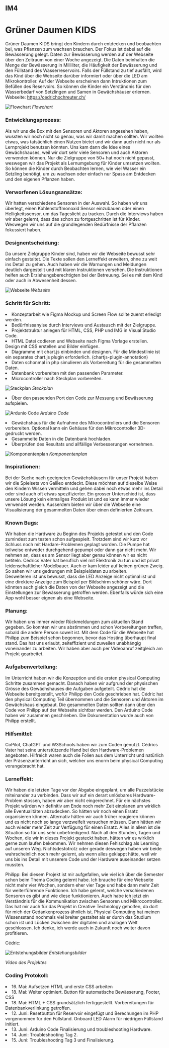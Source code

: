 ## IM4

# Grüner Daumen KIDS

Grüner Daumen KIDS bringt den Kindern durch entdecken und beobachten bei, was Pflanzen zum wachsen brauchen. Der Fokus ist dabei auf die Bewässerung gelegt. Daten zur Bewässerung werden auf der Webseite über den Zeitraum von einer Woche angezeigt. Die Daten beinhalten die Menge der Bewässerung in Milliliter, die Häufigkeit der Bewässerung und den Füllstand des Wasserreservoirs. Falls der Füllstand zu tief ausfällt, wird das Kind über die Webseite darüber informiert oder über die LED am Mikrokontroller. Auf der Webseite erscheinen dann Intruktionen zum Befüllen des Reservoirs. So können die Kinder ein Verständnis für den Wasserbedarf von Setzlingen und Samen in Gewächshäuser erlernen. Webseite: https://cedrichochreuter.ch/

![Flowchart](https://github.com/user-attachments/assets/2754ac25-5756-4e80-86ca-7939beaef645)
*Flowchart*

### Entwicklungsprozess:
Als wir uns die Box mit den Sensoren und Aktoren angesehen haben, wussten wir noch nicht so genau, was wir damit machen sollten. Wir wollten etwas, was tatsächlich einen Nutzen bietet und wir dann auch nicht nur als Lernprojekt benutzen könnten. Uns kam dann die Idee eines Gewächshauses, weil wir dort sehr viele Sensoren und auch Aktoren verwenden können. Nur die Zielgruppe von 50+ hat noch nicht gepasst, weswegen wir das Projekt als Lernumgebung für Kinder umsetzen wollten. So können die Kinder durch Beobachten lernen, wie viel Wasser ein Setzling benötigt, um zu wachsen oder einfach nur Spass am Entdecken und den eigenen Pflanzen haben.

### Verworfenen Lösungsansätze:
Wir hatten verschiedene Sensoren in der Auswahl. So haben wir uns überlegt, einen Kohlenstoffmonoxid Sensor einzubauen oder einen Helligkeitssensor, um das Tageslicht zu tracken. Durch die Interviews haben wir aber gelernt, dass das schon zu fortgeschritten ist für Kinder. Weswegen wir uns auf die grundlegenden Bedürfnisse der Pflanzen fokussiert haben.

### Designentscheidung:
Da unsere Zielgruppe Kinder sind, haben wir die Webseite bewusst sehr einfach gestaltet. Die Texte sollen den Lerneffekt erweitern, ohne zu weit ins Detail zu gehen. Auch haben wir die Warnungen und Meldungen deutlich dargestellt und mit klaren Instruktionen versehen.
Die Instruktionen helfen auch Erziehungsberechtigten bei der Betreuung. Sei es mit dem Kind oder auch in Abwesenheit dessen.

![Webseite](https://github.com/user-attachments/assets/0af57b97-be4e-4b6b-84de-298ef384e6ef)
*Webseite*

### Schritt für Schritt:
<li>Konzeptarbeit wie Figma Mockup und Screen Flow sollte zuerst erledigt werden.</li>

<li>Bedürfnissanylse durch Interviews und Austausch mit der Zielgruppe.</li>

<li>Projektstruktur anlegen für HTML, CSS, PHP und IMG in Visual Studio Code.</li>

<li>HTML Datei codieren und Webseite nach Figma Vorlage erstellen. Design mit CSS erstellen und Bilder einfügen.</li>

<li>Diagramme mit chart.js einbinden und designen. Für die Mindestlinie ist ein separates chart.js plugin erforderlich. (chartjs-plugin-annotation)</li>

<li>Daten schonmal in php simulieren als Vorbereitung für die gesammelten Daten.</li>

<li>Datenbank vorbereiten mit den passenden Parameter.</li>

<li>Microcontroller nach Steckplan vorbereiten.</li>

![Steckplan](https://github.com/user-attachments/assets/e24a97e0-cf14-49d7-9e59-1257d3f74d55)
*Steckplan*

<li>Über den passenden Port den Code zur Messung und Bewässerung aufspielen.</li>

![Ardunio Code](https://github.com/user-attachments/assets/f2190a13-e532-4b87-8182-c4d8dc2ab92d)
*Arduino Code*

<li>Gewächshaus für die Aufnahme des Mikrocontrollers und die Sensoren vorbereiten. Optional kann ein Gehäuse für den Mikrocontroller 3D-gedruckt werden.</li>

<li>Gesammelte Daten in die Datenbank hochladen.</li>

<li>Überprüfen des Resultats und allfällige Verbesserungen vornehmen.</li>

![Komponentenplan](https://github.com/user-attachments/assets/99441069-93c1-4a09-bf30-f852e9e6ab83)
*Komponentenplan*

### Inspirationen:
Bei der Suche nach geeigneten Gewächshäusern für unser Projekt haben wir die Spielsets von Galileo entdeckt. Diese möchten auf dieselbe Weise den Kindern Wissen vermitteln und gehen dabei noch etwas mehr ins Detail oder sind auch oft etwas spezifizierter.
Ein grosser Unterschied ist, dass unsere Lösung kein einmaliges Produkt ist und es kann immer wieder verwendet werden. Ausserdem bieten wir über die Webseite eine Visualisierung der gesammelten Daten über einen definierten Zeitraum.

### Known Bugs:
Wir haben die Hardware zu Beginn des Projekts getestet und den Code zumindest zum testen schon aufgespielt. Trotzdem sind wir kurz vor Schluss noch mit Hardare-Problemen geplagt worden. Die Pumpe hat teilweise entweder durchgehend gepumpt oder dann gar nicht mehr. Wir nehmen an, dass es am Sensor liegt aber genau können wir es nicht betiteln. Cédrics Vater hat beruflich viel mit Elektronik zu tun und ist privat leidenschaftlicher Modelbauer. Auch er kam leider auf keinen grünen Zweig. So sahen wir uns gedrungen mit Beispieldaten zu arbeiten.  
Desweiteren ist uns bewusst, dass die LED Anzeige nicht optimal ist und eine direktere Anzeige zum Beispiel per Bildschirm schöner wäre. Dort könnten auch gleich die Daten von der Webseite angezeigt und die Einstellungen zur Bewässerung getroffen werden. Ebenfalls würde sich eine App wohl besser eignen als eine Webseite.

### Planung:
Wir haben uns immer wieder Rückmeldungen zum aktuellen Stand gegeben. So konnten wir uns abstimmen und schon Vorbereitungen treffen, sobald die andere Person soweit ist. Mit dem Code für die Webseite hat Philipp zum Beispiel schon begonnen, bevor das Hosting überhaupt final stand. Das hat uns erlaubt, zeiteffizient und zuweilen unabhängig voneinander zu arbeiten. Wir haben aber auch per Videoanruf zeitgleich am Projekt gearbeitet.

### Aufgabenverteilung:
Im Unterricht haben wir die Konzeption und die ersten physical Computing Schritte zusammen gemacht. Danach haben wir aufgrund der physischen Grösse des Gewächshauses die Aufgaben aufgeteilt. Cédric hat die Webseite bereitgestellt, wofür Philipp den Code geschrieben hat. Cédric hat den physical Computing Teil übernommen und die Sensoren und Aktoren im Gewächshaus eingebaut. Die gesammelten Daten sollten dann über den Code von Philipp auf der Webseite sichtbar werden. Den Arduino Code haben wir zusammen geschrieben. Die Dokumentation wurde auch von Philipp erstellt.

### Hilfsmittel:
CoPilot, ChatGPT und W3Schools haben wir zum Coden genutzt. Cédrics Vater hat seine unterstützende Hand bei den Hardware-Problemen angeboten. Hilfreich waren auch die Folien aus dem Unterricht und natürlich der Präsenzunterricht an sich, welcher uns enorm beim physical Computing vorangebracht hat.

### Lerneffekt:

Wir haben die letzten Tage vor der Abgabe eingeplant, um alle Puzzelstücke miteinander zu verbinden. Dass wir auf ein derart unlösbares Hardware-Problem stossen, haben wir aber nicht eingerechnet. Für ein nächstes Projekt würden wir definitiv am Ende noch mehr Zeit einplanen um wirklich alle Eventualitäten abzudecken. So hätten wir noch einen Ersatz organisieren können. Alternativ hätten wir auch früher reagieren können und es nicht noch so lange verzweifelt versuchen müssen. Dann hätten wir auch wieder mehr Zeit zur Verfügung für einen Ersatz. Alles in allem ist die Situation so für uns sehr unbefriedigend. Nach all den Stunden, Tagen und Wochen, die wir in dieses Projekt gesteckt haben, hätten wir es wirklich gerne zum laufen bekommen. Wir nehmen diesen Fehlschlag als Learning auf unseren Weg. Nichtsdestotrotz oder gerade deswegen haben wir beide wahrscheinlich noch mehr gelernt, als wenn alles geklappt hätte, weil wir uns bis ins Detail mit unserem Code und der Hardware auseinander setzen mussten.

Philipp:
Bei diesem Projekt ist mir aufgefallen, wie viel ich über die Semester schon beim Thema Coding gelernt habe. Ich brauche für eine Webseite nicht mehr vier Wochen, sondern eher vier Tage und habe dann mehr Zeit für weiterführende Funktionen.
Ich habe gelernt, welche verschiedenen Sensoren es gibt und wie diese funktionieren. Auch habe ich jetzt ein Verständnis für die Kommunikation zwischen Sensoren und Mikrocontroller. Das hat mir auch für das Projekt in Creative Technology geholfen, da dort für mich der Gedankenprozess ähnlich ist.
Physical Computing hat meinen Wissensstand nochmals viel breiter gestaltet als er durch das Studium schon ist und Lücken zwischen der digitalen und analogen Welt geschlossen. Ich denke, ich werde auch in Zukunft noch weiter davon profitieren. 

Cédric:

![Entstehungsbilder](https://github.com/user-attachments/assets/6cd9d34c-05c5-49ab-82ff-a02c4f2e3d85)
*Entstehungsbilder*



*Video des Projektes*

### Coding Protokoll:
<li>16. Mai:
Aufsetzen HTML und erste CSS arbeiten</li>

<li>18. Mai:
Weiter optimiert. Button für automatische Bewässerung, Footer, CSS</li>

<li>18. Mai:
HTML + CSS grundsätzlich fertiggestellt. Vorbereitungen für Datenbankverlinkung getroffen.</li>

<li>12. Juni:
Resetbutton für Reservoir eingefügt und Berechungen im PHP vorgenommen für den Füllstand.
Onboard LED Alarm für niedrigen Füllstand initiert.</li>

<li>13. Juni:
Arduino Code Finalisierung und troubleshooting Hardware.</li>

<li>14. Juni: 
Troubleshooting Tag 2.</li>

<li>15. Juni:
Troubleshooting Tag 3 und Finalisierung.</li>
